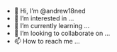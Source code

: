 - 👋 Hi, I’m @andrew18ned
- 👀 I’m interested in ...
- 🌱 I’m currently learning ...
- 💞️ I’m looking to collaborate on ...
- 📫 How to reach me ...

<!---
andrew18ned/andrew18ned is a ✨ special ✨ repository because its `README.md` (this file) appears on your GitHub profile.
You can click the Preview link to take a look at your changes.
--->
